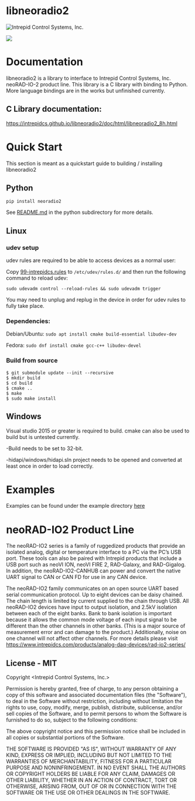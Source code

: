 # libneoradio2
![Intrepid Control Systems, Inc.](IntrepidCS_logo.png)

![](https://github.com/intrepidcs/libneoradio2/actions/workflows/wheels.yml/badge.svg)

# Documentation

libneoradio2 is a library to interface to Intrepid Control Systems, Inc. neoRAD-IO-2 product line. This library is a C library with binding to Python. More language bindings are in the works but unfinished currently.

## C Library documentation:

https://intrepidcs.github.io/libneoradio2/doc/html/libneoradio2_8h.html


# Quick Start

This section is meant as a quickstart guide to building / installing libneoradio2


## Python

`pip install neoradio2`

See [README.md](python/) in the python subdirectory for more details.


## Linux

### udev setup

udev rules are required to be able to access devices as a normal user:

Copy [99-intrepidcs.rules](99-intrepidcs.rules) to `/etc/udev/rules.d/` and then run the following command to reload udev:

`sudo udevadm control --reload-rules && sudo udevadm trigger`

You may need to unplug and replug in the device in order for udev rules to fully take place.

### Dependencies:

Debian/Ubuntu: `sudo apt install cmake build-essential libudev-dev`

Fedora: `sudo dnf install cmake gcc-c++ libudev-devel`

### Build from source
```
$ git submodule update --init --recursive
$ mkdir build
$ cd build
$ cmake ..
$ make
$ sudo make install
```

## Windows

Visual studio 2015 or greater is required to build. cmake can also be used to build but is untested currently.

 -Build needs to be set to 32-bit.

 -hidapi/windows/hidapi.sln project needs to be opened and converted at least once in order to load correctly.


# Examples

Examples can be found under the example directory [here](example/) 

# neoRAD-IO2 Product Line

The neoRAD-IO2 series is a family of ruggedized products that provide an isolated analog, digital or temperature interface to a PC via the PC’s USB port. These tools can also be paired with Intrepid products that include a USB port such as neoVI ION, neoVI FIRE 2, RAD-Galaxy, and RAD-Gigalog. In addition, the neoRAD-IO2-CANHUB can power and convert the native UART signal to CAN or CAN FD for use in any CAN device.

The neoRAD-IO2 family communicates on an open source UART based serial communication protocol. Up to eight devices can be daisy chained. The chain length is limited by current supplied to the chain through USB. All neoRAD-IO2 devices have input to output isolation, and 2.5kV isolation between each of the eight banks. Bank to bank isolation is important because it allows the common mode voltage of each input signal to be different than the other channels in other banks. (This is a major source of measurement error and can damage to the product.) Additionally, noise on one channel will not affect other channels. For more details please visit https://www.intrepidcs.com/products/analog-daq-devices/rad-io2-series/

## License - MIT

Copyright <Intrepid Control Systems, Inc.>

Permission is hereby granted, free of charge, to any person obtaining a copy of this software and associated documentation files (the "Software"), to deal in the Software without restriction, including without limitation the rights to use, copy, modify, merge, publish, distribute, sublicense, and/or sell copies of the Software, and to permit persons to whom the Software is furnished to do so, subject to the following conditions:

The above copyright notice and this permission notice shall be included in all copies or substantial portions of the Software.

THE SOFTWARE IS PROVIDED "AS IS", WITHOUT WARRANTY OF ANY KIND, EXPRESS OR IMPLIED, INCLUDING BUT NOT LIMITED TO THE WARRANTIES OF MERCHANTABILITY, FITNESS FOR A PARTICULAR PURPOSE AND NONINFRINGEMENT. IN NO EVENT SHALL THE AUTHORS OR COPYRIGHT HOLDERS BE LIABLE FOR ANY CLAIM, DAMAGES OR OTHER LIABILITY, WHETHER IN AN ACTION OF CONTRACT, TORT OR OTHERWISE, ARISING FROM, OUT OF OR IN CONNECTION WITH THE SOFTWARE OR THE USE OR OTHER DEALINGS IN THE SOFTWARE.
